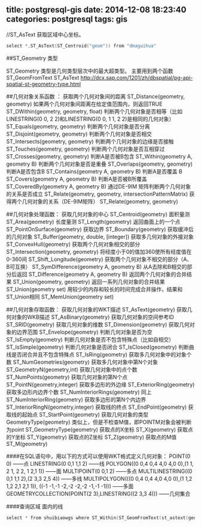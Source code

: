 title: postgresql-gis
date: 2014-12-08 18:23:40
categories: postgresql
tags: gis
---
//ST_AsText 获取区域中心坐标。
```c
select *,ST_AsText(ST_Centroid("geom")) from "dmaguihua"
```
##ST_Geometry 类型

ST_Geometry 类型是几何类型层次中的最大超类型。
主要用到两个函数
ST_GeomFromText
ST_AsText
http://dcx.sap.com/1201/zh/dbspatial/pg-api-spatial-st-geometry-type.html

##几何对象关系函数 ：
获取两个几何对象间的距离 ST_Distance(geometry, geometry)
如果两个几何对象间距离在给定值范围内，则返回TRUE ST_DWithin(geometry, geometry, float)
判断两个几何对象是否相等（比如LINESTRING(0 0, 2 2)和LINESTRING(0 0, 1 1, 2 2)是相同的几何对象） ST_Equals(geometry, geometry)
判断两个几何对象是否分离 ST_Disjoint(geometry, geometry)
判断两个几何对象是否相交 ST_Intersects(geometry, geometry)
判断两个几何对象的边缘是否接触 ST_Touches(geometry, geometry)
判断两个几何对象是否互相穿过 ST_Crosses(geometry, geometry)
判断A是否被B包含 ST_Within(geometry A, geometry B)
判断两个几何对象是否是重叠 ST_Overlaps(geometry, geometry)
判断A是否包含B ST_Contains(geometry A, geometry B)
判断A是否覆盖 B ST_Covers(geometry A, geometry B)
判断A是否被B所覆盖 ST_CoveredBy(geometry A, geometry B)
通过DE-9IM 矩阵判断两个几何对象的关系是否成立 ST_Relate(geometry, geometry, intersectionPatternMatrix)
获得两个几何对象的关系（DE-9IM矩阵） ST_Relate(geometry, geometry)

##几何对象处理函数：
获取几何对象的中心 ST_Centroid(geometry)
面积量测 ST_Area(geometry)
长度量测 ST_Length(geometry)
返回曲面上的一个点 ST_PointOnSurface(geometry)
获取边界 ST_Boundary(geometry)
获取缓冲后的几何对象 ST_Buffer(geometry, double, [integer])
获取多几何对象的外接对象 ST_ConvexHull(geometry)
获取两个几何对象相交的部分 ST_Intersection(geometry, geometry)
将经度小于0的值加360使所有经度值在0-360间 ST_Shift_Longitude(geometry)
获取两个几何对象不相交的部分（A、B可互换） ST_SymDifference(geometry A, geometry B)
从A去除和B相交的部分后返回 ST_Difference(geometry A, geometry B)
返回两个几何对象的合并结果 ST_Union(geometry, geometry)
返回一系列几何对象的合并结果 ST_Union(geometry set)
用较少的内存和较长的时间完成合并操作，结果和ST_Union相同 ST_MemUnion(geometry set)

##几何对象存取函数：
获取几何对象的WKT描述 ST_AsText(geometry)
获取几何对象的WKB描述 ST_AsBinary(geometry)
获取几何对象的空间参考ID ST_SRID(geometry)
获取几何对象的维数 ST_Dimension(geometry)
获取几何对象的边界范围 ST_Envelope(geometry)
判断几何对象是否为空 ST_IsEmpty(geometry)
判断几何对象是否不包含特殊点（比如自相交） ST_IsSimple(geometry)
判断几何对象是否闭合 ST_IsClosed(geometry)
判断曲线是否闭合并且不包含特殊点 ST_IsRing(geometry)
获取多几何对象中的对象个数 ST_NumGeometries(geometry)
获取多几何对象中第N个对象 ST_GeometryN(geometry,int)
获取几何对象中的点个数 ST_NumPoints(geometry)
获取几何对象的第N个点 ST_PointN(geometry,integer)
获取多边形的外边缘 ST_ExteriorRing(geometry)
获取多边形内边界个数 ST_NumInteriorRings(geometry)
同上 ST_NumInteriorRing(geometry)
获取多边形的第N个内边界 ST_InteriorRingN(geometry,integer)
获取线的终点 ST_EndPoint(geometry)
获取线的起始点 ST_StartPoint(geometry)
获取几何对象的类型 GeometryType(geometry)
类似上，但是不检查M值，即POINTM对象会被判断为point ST_GeometryType(geometry)
获取点的X坐标 ST_X(geometry)
获取点的Y坐标 ST_Y(geometry)
获取点的Z坐标 ST_Z(geometry)
获取点的M值 ST_M(geometry)



####在SQL语句中，用以下的方式可以使用WKT格式定义几何对象：
POINT(0 0) ——点
LINESTRING(0 0,1 1,1 2) ——线
POLYGON((0 0,4 0,4 4,0 4,0 0),(1 1, 2 1, 2 2, 1 2,1 1)) ——面
MULTIPOINT(0 0,1 2) ——多点
MULTILINESTRING((0 0,1 1,1 2),(2 3,3 2,5 4)) ——多线
MULTIPOLYGON(((0 0,4 0,4 4,0 4,0 0),(1 1,2 1,2 2,1 2,1 1)), ((-1 -1,-1 -2,-2 -2,-2 -1,-1 -1))) ——多面
GEOMETRYCOLLECTION(POINT(2 3),LINESTRING((2 3,3 4))) ——几何集合

####查询区域 面内的线
```c
select * from shuibiaowgs where ST_Within(ST_GeomFromText(st_astext(geom)),ST_GeomFromText('MULTIPOLYGON(((116.479776207058 39.7959679679374,116.481032007188 39.7963947089671,116.482239191711 39.7968431557598,116.483222850071 39.7951851880901,116.480750730424 39.7942829597482,116.479776207058 39.7959679679374)))')) 
```
